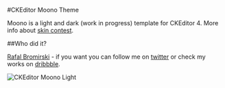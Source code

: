 #CKEditor Moono Theme

Moono is a light and dark (work in progress) template for CKEditor 4. More info about <a href="http://ckeditor.com/blog/ckeditor-4-skin-contest">skin contest</a>.

##Who did it?

<a href="http://paranoida.com">Rafal Bromirski</a> - if you want you can follow me on <a href="https://twitter.com/paranoida">twitter</a> or check my works on <a href="http://dribbble.com/paranoida">dribbble</a>.

![CKEditor Moono Light](http://demos.paranoida.com/ckeditor-moono/light.png)